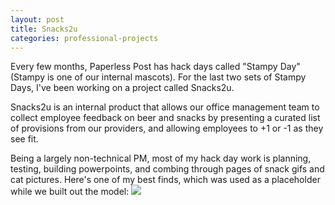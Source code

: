 ```yaml
---
layout: post
title: Snacks2u
categories: professional-projects
---
```


Every few months, Paperless Post has hack days called "Stampy Day" (Stampy is one of our internal mascots). For the last two sets of Stampy Days, I've been working on a project called Snacks2u. 

Snacks2u is an internal product that allows our office management team to collect employee feedback on beer and snacks by presenting a curated list of provisions from our providers, and allowing employees to +1 or -1 as they see fit.

Being a largely non-technical PM, most of my hack day work is planning, testing, building powerpoints, and combing through pages of snack gifs and cat pictures. Here's one of my best finds, which was used as a placeholder while we built out the model:
![](https://40.media.tumblr.com/65420f62036e079f8072237f12fd8064/tumblr_nshgacJCQd1rloozgo1_540.png)



